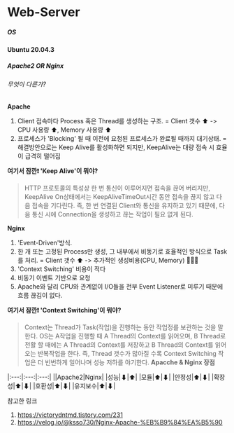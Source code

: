 # Web-Server
##### OS
__Ubuntu 20.04.3__

##### Apache2 OR Nginx
######  무엇이 다른가?
__Apache__
1. Client 접속마다 Process 혹은 Thread를 생성하는 구조.
  = Client 갯수 ⬆ -> CPU 사용량 ⬆, Memory 사용량 ⬆ 
2. 프로세스가 'Blocking' 될 때 이전에 요청된 프로세스가 완료될 때까지 대기상태.
  = 해결방안으로는 Keep Alive를 활성화하면 되지만, KeepAlive는 대량 접속 시 효율이 급격히 떨어짐

__여기서 잠깐❗ 'Keep Alive'이 뭐야?__
> HTTP 프로토콜의 특성상 한 번 통신이 이루어지면 접속을 끊어 버리지만, 
> KeepAlive On상태에서는 KeepAliveTimeOut시간 동안 접속을 끊지 않고 다음 접속을 기다린다.
> 즉, 한 번 연결된 Client와 통신을 유지하고 있기 때문에, 
> 다음 통신 시에 Connection을 생성하고 끊는 작업이 필요 없게 된다.

__Nginx__
1. 'Event-Driven'방식. 
2. 한 개 또는 고정된 Process만 생성, 그 내부에서 비동기로 효율적인 방식으로 Task를 처리.
  = Client 갯수 ⬆ -> 추가적인 생성비용(CPU, Memory) 🙅🏻‍♂️
3. 'Context Switching' 비용이 적다
4. 비동기 이벤트 기반으로 요청
5. Apache와 달리 CPU와 관계없이 I/O들을 전부 Event  Listener로 미루기 때문에 흐름 끊김이 없다.

__여기서 잠깐❗ 'Context Switching'이 뭐야?__
> Context는 Thread가 Task(작업)을 진행하는 동안 작업정를 보관하는 것을 말한다. 
> OS는 A작업을 진행할 때 A Thread의 Context를 읽어오며,
>  B Thread로 전활 할 때에는 A Thread의 Context를 저장하고 B Thread의 Context를 읽어오는 반복작업을 한다.
>  즉, Thread 갯수가 많아질 수록 Context Switching 작업은 더 빈번하게 일어나며 성능 저하를 야기한다.
__Apacche & Nginx 장점__

|:---:|:---:|:---:|
||Apache2|Nginx|
|성능|⬇|⬆|
|모듈|⬆|⬇|
|안정성|⬆|⬇|
|확장성|⬆|⬇|
|호환성|⬆|⬇|
|유지보수|⬆|⬇|


참고한 링크
1. https://victorydntmd.tistory.com/231 
2. https://velog.io/@ksso730/Nginx-Apache-%EB%B9%84%EA%B5%90
